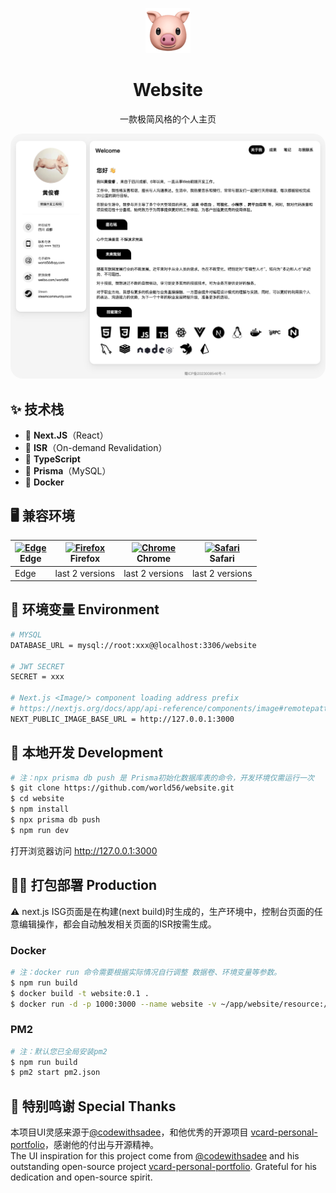 <p align="center">
  <a href="https://devtt.com">
    <img width="72" src="https://raw.githubusercontent.com/world56/static/main/website/icon.png">
  </a>
</p>

<h1 align="center">Website</h1>

<div align="center">
  <p>一款极简风格的个人主页</p>
  <img width="1000" style="border-radius:20px"  src="https://raw.githubusercontent.com/world56/static/main/website/cover.jpg" alt="个人主页">
</div>

## ✨ 技术栈

- 🍔 **Next.JS**（React）
- 🥯 **ISR**（On-demand Revalidation）
- 🥪 **TypeScript**
- 🍟 **Prisma**（MySQL）
- 🍣 **Docker**



## 🖥 兼容环境

| [<img src="https://raw.githubusercontent.com/alrra/browser-logos/master/src/edge/edge_48x48.png" alt="Edge" width="24px" height="24px" />](http://godban.github.io/browsers-support-badges/)<br>Edge | [<img src="https://raw.githubusercontent.com/alrra/browser-logos/master/src/firefox/firefox_48x48.png" alt="Firefox" width="24px" height="24px" />](http://godban.github.io/browsers-support-badges/)<br>Firefox | [<img src="https://raw.githubusercontent.com/alrra/browser-logos/master/src/chrome/chrome_48x48.png" alt="Chrome" width="24px" height="24px" />](http://godban.github.io/browsers-support-badges/)<br>Chrome | [<img src="https://raw.githubusercontent.com/alrra/browser-logos/master/src/safari/safari_48x48.png" alt="Safari" width="24px" height="24px" />](http://godban.github.io/browsers-support-badges/)<br>Safari |
| --- | --- | --- | --- |
| Edge | last 2 versions | last 2 versions | last 2 versions |


## 👮 环境变量 Environment
```bash
# MYSQL
DATABASE_URL = mysql://root:xxx@@localhost:3306/website

# JWT SECRET
SECRET = xxx

# Next.js <Image/> component loading address prefix
# https://nextjs.org/docs/app/api-reference/components/image#remotepatterns
NEXT_PUBLIC_IMAGE_BASE_URL = http://127.0.0.1:3000
```

## 👷 本地开发 Development
```bash
# 注：npx prisma db push 是 Prisma初始化数据库表的命令，开发环境仅需运行一次
$ git clone https://github.com/world56/website.git
$ cd website
$ npm install
$ npx prisma db push
$ npm run dev
```
打开浏览器访问 http://127.0.0.1:3000

## 🧑‍💼 打包部署 Production
⚠️ next.js ISG页面是在构建(next build)时生成的，生产环境中，控制台页面的任意编辑操作，都会自动触发相关页面的ISR按需生成。
### Docker
```bash
# 注：docker run 命令需要根据实际情况自行调整 数据卷、环境变量等参数。
$ npm run build
$ docker build -t website:0.1 .
$ docker run -d -p 1000:3000 --name website -v ~/app/website/resource:/app/resource -e DATABASE_URL=mysql://root:xxx@@localhost:3306/website -e SECRET=xxx -e NEXT_PUBLIC_IMAGE_BASE_URL=http://192.168.xx.xxx website:0.1
```
### PM2
```bash
# 注：默认您已全局安装pm2
$ npm run build
$ pm2 start pm2.json

```

## 🙏 特别鸣谢 Special Thanks
本项目UI灵感来源于[@codewithsadee](https://github.com/codewithsadee)，和他优秀的开源项目 [vcard-personal-portfolio](https://github.com/codewithsadee/vcard-personal-portfolio)，感谢他的付出与开源精神。  
The UI inspiration for this project come from [@codewithsadee](https://github.com/codewithsadee) and his outstanding open-source project [vcard-personal-portfolio](https://github.com/codewithsadee/vcard-personal-portfolio). Grateful for his dedication and open-source spirit.

